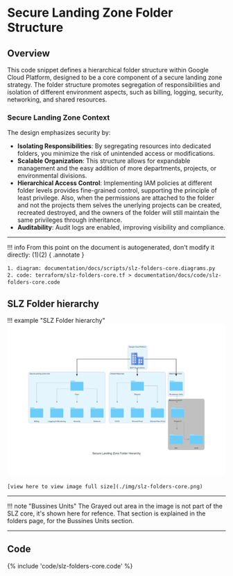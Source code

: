 # Secure Landing Zone Folder Structure

## Overview

This code snippet defines a hierarchical folder structure within Google Cloud Platform, designed to be a core component of a secure landing zone strategy. The folder structure promotes segregation of responsibilities and isolation of different environment aspects, such as billing, logging, security, networking, and shared resources.

### Secure Landing Zone Context

The design emphasizes security by:

- **Isolating Responsibilities**: By segregating resources into dedicated folders, you minimize the risk of unintended access or modifications.
- **Scalable Organization**: This structure allows for expandable management and the easy addition of more departments, projects, or environmental divisions.
- **Hierarchical Access Control**: Implementing IAM policies at different folder levels provides fine-grained control, supporting the principle of least privilege. Also, when the permissions are attached to the folder and not the projects them selves the unerlying projects can be created, recreated destroyed, and the owners of the folder will still maintain the same privileges through inheritance.
- **Auditability**: Audit logs are enabled, improving visibility and compliance.

---

!!! info
From this point on the document is autogenerated, don't modify it directly: (1)(2)
{ .annotate }

    1. diagram: documentation/docs/scripts/slz-folders-core.diagrams.py
    2. code: terraform/slz-folders-core.tf > documentation/docs/code/slz-folders-core.code

## SLZ Folder hierarchy

!!! example "SLZ Folder hierarchy"
![slz](./img/slz-folders-core.png)

    [view here to view image full size](./img/slz-folders-core.png)

---

!!! note "Bussines Units"
The Grayed out area in the image is not part of the SLZ core, it's shown here for refence. That section is explained in the folders page, for the Bussines Units section.

---

## Code

{% include 'code/slz-folders-core.code' %}
